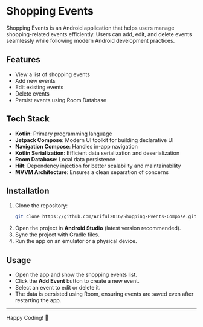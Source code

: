 # Shopping Events

Shopping Events is an Android application that helps users manage shopping-related events efficiently. Users can add, edit, and delete events seamlessly while following modern Android development practices.

## Features
- View a list of shopping events
- Add new events
- Edit existing events
- Delete events
- Persist events using Room Database

## Tech Stack
- **Kotlin**: Primary programming language
- **Jetpack Compose**: Modern UI toolkit for building declarative UI
- **Navigation Compose**: Handles in-app navigation
- **Kotlin Serialization**: Efficient data serialization and deserialization
- **Room Database**: Local data persistence
- **Hilt**: Dependency injection for better scalability and maintainability
- **MVVM Architecture**: Ensures a clean separation of concerns

## Installation
1. Clone the repository:
   ```sh
   git clone https://github.com/Ariful2016/Shopping-Events-Compose.git
   ```
2. Open the project in **Android Studio** (latest version recommended).
3. Sync the project with Gradle files.
4. Run the app on an emulator or a physical device.

## Usage
- Open the app and show the shopping events list.
- Click the **Add Event** button to create a new event.
- Select an event to edit or delete it.
- The data is persisted using Room, ensuring events are saved even after restarting the app.

---

Happy Coding! 🚀
